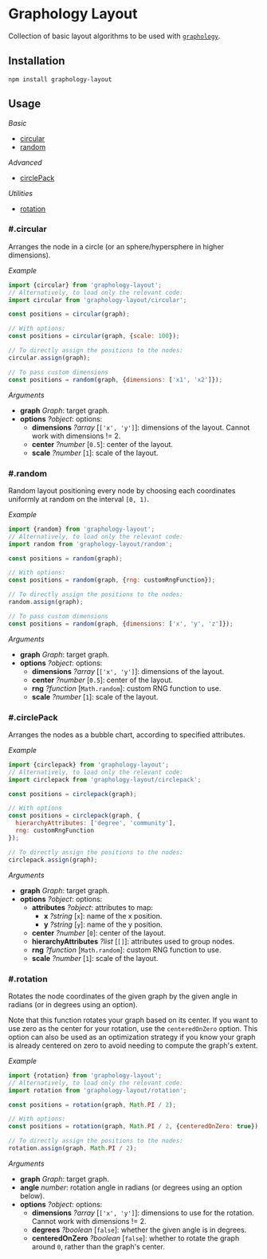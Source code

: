 # Graphology Layout

Collection of basic layout algorithms to be used with [`graphology`](https://graphology.github.io).

## Installation

```
npm install graphology-layout
```

## Usage

_Basic_

- [circular](#circular)
- [random](#random)

_Advanced_

- [circlePack](#circlePack)

_Utilities_

- [rotation](#rotation)

### #.circular

Arranges the node in a circle (or an sphere/hypersphere in higher dimensions).

_Example_

```js
import {circular} from 'graphology-layout';
// Alternatively, to load only the relevant code:
import circular from 'graphology-layout/circular';

const positions = circular(graph);

// With options:
const positions = circular(graph, {scale: 100});

// To directly assign the positions to the nodes:
circular.assign(graph);

// To pass custom dimensions
const positions = random(graph, {dimensions: ['x1', 'x2']});
```

_Arguments_

- **graph** _Graph_: target graph.
- **options** _?object_: options:
  - **dimensions** _?array_ [`['x', 'y']`]: dimensions of the layout. Cannot work with dimensions != 2.
  - **center** _?number_ [`0.5`]: center of the layout.
  - **scale** _?number_ [`1`]: scale of the layout.

### #.random

Random layout positioning every node by choosing each coordinates uniformly at random on the interval `[0, 1)`.

_Example_

```js
import {random} from 'graphology-layout';
// Alternatively, to load only the relevant code:
import random from 'graphology-layout/random';

const positions = random(graph);

// With options:
const positions = random(graph, {rng: customRngFunction});

// To directly assign the positions to the nodes:
random.assign(graph);

// To pass custom dimensions
const positions = random(graph, {dimensions: ['x', 'y', 'z']});
```

_Arguments_

- **graph** _Graph_: target graph.
- **options** _?object_: options:
  - **dimensions** _?array_ [`['x', 'y']`]: dimensions of the layout.
  - **center** _?number_ [`0.5`]: center of the layout.
  - **rng** _?function_ [`Math.random`]: custom RNG function to use.
  - **scale** _?number_ [`1`]: scale of the layout.

### #.circlePack

Arranges the nodes as a bubble chart, according to specified attributes.

_Example_

```js
import {circlepack} from 'graphology-layout';
// Alternatively, to load only the relevant code:
import circlepack from 'graphology-layout/circlepack';

const positions = circlepack(graph);

// With options
const positions = circlepack(graph, {
  hierarchyAttributes: ['degree', 'community'],
  rng: customRngFunction
});

// To directly assign the positions to the nodes:
circlepack.assign(graph);
```

_Arguments_

- **graph** _Graph_: target graph.
- **options** _?object_: options:
  - **attributes** _?object_: attributes to map:
    - **x** _?string_ [`x`]: name of the x position.
    - **y** _?string_ [`y`]: name of the y position.
  - **center** _?number_ [`0`]: center of the layout.
  - **hierarchyAttributes** _?list_ [`[]`]: attributes used to group nodes.
  - **rng** _?function_ [`Math.random`]: custom RNG function to use.
  - **scale** _?number_ [`1`]: scale of the layout.

### #.rotation

Rotates the node coordinates of the given graph by the given angle in radians (or in degrees using an option).

Note that this function rotates your graph based on its center. If you want to use zero as the center for your rotation, use the `centeredOnZero` option. This option can also be used as an optimization strategy if you know your graph is already centered on zero to avoid needing to compute the graph's extent.

_Example_

```js
import {rotation} from 'graphology-layout';
// Alternatively, to load only the relevant code:
import rotation from 'graphology-layout/rotation';

const positions = rotation(graph, Math.PI / 2);

// With options:
const positions = rotation(graph, Math.PI / 2, {centeredOnZero: true});

// To directly assign the positions to the nodes:
rotation.assign(graph, Math.PI / 2);
```

_Arguments_

- **graph** _Graph_: target graph.
- **angle** _number_: rotation angle in radians (or degrees using an option below).
- **options** _?object_: options:
  - **dimensions** _?array_ [`['x', 'y']`]: dimensions to use for the rotation. Cannot work with dimensions != 2.
  - **degrees** _?boolean_ [`false`]: whether the given angle is in degrees.
  - **centeredOnZero** _?boolean_ [`false`]: whether to rotate the graph around `0`, rather than the graph's center.
